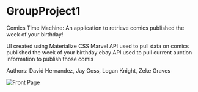 # GroupProject1
Comics Time Machine: An application to retrieve comics published the week of your birthday!

UI created using Materialize CSS
Marvel API used to pull data on comics published the week of your birthday
ebay API used to pull current auction information to publish those comis

Authors: David Hernandez, Jay Goss, Logan Knight, Zeke Graves

![Front Page](https://github.com/Jay-Goss/GroupProject1/blob/master/assets/images/frontpage.png)
